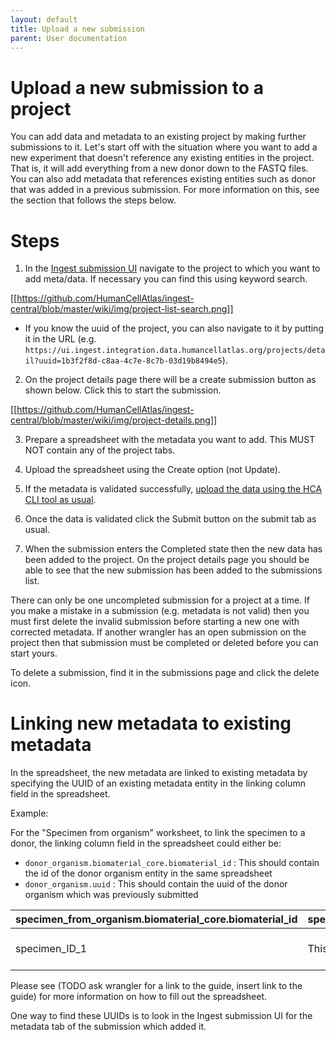 ```yaml
---
layout: default
title: Upload a new submission
parent: User documentation
---
```


# Upload a new submission to a project

You can add data and metadata to an existing project by making further submissions to it. Let's start off with the situation where you want to add a new experiment that doesn't reference any existing entities in the project. That is, it will add everything from a new donor down to the FASTQ files. You can also add metadata that references existing entities such as donor that was added in a previous submission. For more information on this, see the section that follows the steps below.

# Steps 
1. In the [Ingest submission UI](http://ui.ingest.staging.data.humancellatlas.org/login) navigate to the project to which you want to add meta/data. If necessary you can find this using keyword search.

[[https://github.com/HumanCellAtlas/ingest-central/blob/master/wiki/img/project-list-search.png]]

* If you know the uuid of the project, you can also navigate to it by putting it in the URL (e.g. `https://ui.ingest.integration.data.humancellatlas.org/projects/detail?uuid=1b3f2f8d-c8aa-4c7e-8c7b-03d19b8494e5`).

2. On the project details page there will be a create submission button as shown below. Click this to start the submission.

[[https://github.com/HumanCellAtlas/ingest-central/blob/master/wiki/img/project-details.png]]

3. Prepare a spreadsheet with the metadata you want to add. This MUST NOT contain any of the project tabs.

4. Upload the spreadsheet using the Create option (not Update).

5. If the metadata is validated successfully, [upload the data using the HCA CLI tool as usual](https://github.com/HumanCellAtlas/ingest-central/wiki/Making-a-new-submission-via-a-spreadsheet).

6. Once the data is validated click the Submit button on the submit tab as usual.

7. When the submission enters the Completed state then the new data has been added to the project. On the project details page you should be able to see that the new submission has been added to the submissions list.

There can only be one uncompleted submission for a project at a time. If you make a mistake in a submission (e.g. metadata is not valid) then you must first delete the invalid submission before starting a new one with corrected metadata. If another wrangler has an open submission on the project then that submission must be completed or deleted before you can start yours.

To delete a submission, find it in the submissions page and click the delete icon.

# Linking new metadata to existing metadata
In the spreadsheet, the new metadata are linked to existing metadata by specifying the UUID of an existing metadata entity in the linking column field in the spreadsheet.

Example:

For the "Specimen from organism" worksheet, to link the specimen to a donor, the linking column field in the spreadsheet could either be:
 - `donor_organism.biomaterial_core.biomaterial_id` : This should contain the id of the donor organism entity in the same spreadsheet
 - `donor_organism.uuid` : This should contain the uuid of the donor organism which was previously submitted

specimen_from_organism.biomaterial_core.biomaterial_id | specimen_from_organism.biomaterial_core.biomaterial_name | donor_organism.uuid | collection_protocol.uuid
--- | --- | --- | ---
specimen_ID_1 | This is a dummy specimen | fb2494d7-34cd-4269-a946-1463f0b9c3af | d6b756fe-fb40-466c-b1c0-c6e20fbd8b20

Please see (TODO ask wrangler for a link to the guide, insert link to the guide) for more information on how to fill out the spreadsheet.

One way to find these UUIDs is to look in the Ingest submission UI for the metadata tab of the submission which added it.

